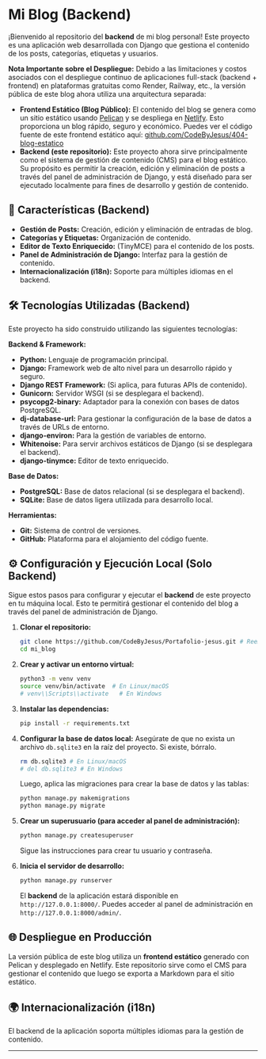 # Mi Blog (Backend)

¡Bienvenido al repositorio del **backend** de mi blog personal! Este proyecto es una aplicación web desarrollada con Django que gestiona el contenido de los posts, categorías, etiquetas y usuarios.

**Nota Importante sobre el Despliegue:**
Debido a las limitaciones y costos asociados con el despliegue continuo de aplicaciones full-stack (backend + frontend) en plataformas gratuitas como Render, Railway, etc., la versión pública de este blog ahora utiliza una arquitectura separada:

*   **Frontend Estático (Blog Público):** El contenido del blog se genera como un sitio estático usando [Pelican](https://getpelican.com/) y se despliega en [Netlify](https://www.netlify.com/). Esto proporciona un blog rápido, seguro y económico. Puedes ver el código fuente de este frontend estático aquí: [github.com/CodeByJesus/404-blog-estatico](https://github.com/CodeByJesus/404-blog-estatico)
*   **Backend (este repositorio):** Este proyecto ahora sirve principalmente como el sistema de gestión de contenido (CMS) para el blog estático. Su propósito es permitir la creación, edición y eliminación de posts a través del panel de administración de Django, y está diseñado para ser ejecutado localmente para fines de desarrollo y gestión de contenido.

## 🚀 Características (Backend)

*   **Gestión de Posts:** Creación, edición y eliminación de entradas de blog.
*   **Categorías y Etiquetas:** Organización de contenido.
*   **Editor de Texto Enriquecido:** (TinyMCE) para el contenido de los posts.
*   **Panel de Administración de Django:** Interfaz para la gestión de contenido.
*   **Internacionalización (i18n):** Soporte para múltiples idiomas en el backend.

## 🛠️ Tecnologías Utilizadas (Backend)

Este proyecto ha sido construido utilizando las siguientes tecnologías:

**Backend & Framework:**
*   **Python:** Lenguaje de programación principal.
*   **Django:** Framework web de alto nivel para un desarrollo rápido y seguro.
*   **Django REST Framework:** (Si aplica, para futuras APIs de contenido).
*   **Gunicorn:** Servidor WSGI (si se desplegara el backend).
*   **psycopg2-binary:** Adaptador para la conexión con bases de datos PostgreSQL.
*   **dj-database-url:** Para gestionar la configuración de la base de datos a través de URLs de entorno.
*   **django-environ:** Para la gestión de variables de entorno.
*   **Whitenoise:** Para servir archivos estáticos de Django (si se desplegara el backend).
*   **django-tinymce:** Editor de texto enriquecido.

**Base de Datos:**
*   **PostgreSQL:** Base de datos relacional (si se desplegara el backend).
*   **SQLite:** Base de datos ligera utilizada para desarrollo local.

**Herramientas:**
*   **Git:** Sistema de control de versiones.
*   **GitHub:** Plataforma para el alojamiento del código fuente.

## ⚙️ Configuración y Ejecución Local (Solo Backend)

Sigue estos pasos para configurar y ejecutar el **backend** de este proyecto en tu máquina local. Esto te permitirá gestionar el contenido del blog a través del panel de administración de Django.

1.  **Clonar el repositorio:**
    ```bash
    git clone https://github.com/CodeByJesus/Portafolio-jesus.git # Reemplaza con la URL de tu repositorio de blog
    cd mi_blog
    ```

2.  **Crear y activar un entorno virtual:**
    ```bash
    python3 -m venv venv
    source venv/bin/activate  # En Linux/macOS
    # venv\\Scripts\\activate   # En Windows
    ```

3.  **Instalar las dependencias:**
    ```bash
    pip install -r requirements.txt
    ```

4.  **Configurar la base de datos local:**
    Asegúrate de que no exista un archivo `db.sqlite3` en la raíz del proyecto. Si existe, bórralo.
    ```bash
    rm db.sqlite3 # En Linux/macOS
    # del db.sqlite3 # En Windows
    ```
    Luego, aplica las migraciones para crear la base de datos y las tablas:
    ```bash
    python manage.py makemigrations
    python manage.py migrate
    ```

5.  **Crear un superusuario (para acceder al panel de administración):**
    ```bash
    python manage.py createsuperuser
    ```
    Sigue las instrucciones para crear tu usuario y contraseña.

6.  **Inicia el servidor de desarrollo:**
    ```bash
    python manage.py runserver
    ```
    El **backend** de la aplicación estará disponible en `http://127.0.0.1:8000/`. Puedes acceder al panel de administración en `http://127.0.0.1:8000/admin/`.

## 🌐 Despliegue en Producción

La versión pública de este blog utiliza un **frontend estático** generado con Pelican y desplegado en Netlify. Este repositorio sirve como el CMS para gestionar el contenido que luego se exporta a Markdown para el sitio estático.

## 🌍 Internacionalización (i18n)

El backend de la aplicación soporta múltiples idiomas para la gestión de contenido.

---